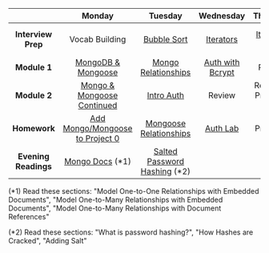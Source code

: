 |  | Monday | Tuesday | Wednesday | Thursday | Friday |
| :----------: | :----------: | :----------: | :----------: | :----------: | :----------: |
| **Interview Prep** | Vocab Building | <a href="https://github.com/sf-wdi-19-20/modules/tree/master/w4_d2_0_bubble_sort" target="_blank">Bubble Sort</a> | <a href="https://github.com/sf-wdi-19-20/modules/tree/master/w4_d3_0_iterators" target="_blank">Iterators</a> | <a href="https://github.com/sf-wdi-19-20/modules/tree/master/w4_d4_0_iterators2" target="_blank">Iterators II</a> | 1:1 Project Meetings |
| **Module 1** | <a href="https://github.com/sf-wdi-19-20/modules/tree/master/w4_d1_1_intro_to_mongo" target="_blank">MongoDB & Mongoose</a> | <a href="https://github.com/sf-wdi-19-20/modules/tree/master/w4_d2_1_mongo_relationships" target="_blank">Mongo Relationships</a> | <a href="https://github.com/sf-wdi-19-20/modules/tree/master/w4_d3_1_auth_bcrypt" target="_blank">Auth with Bcrypt</a> | Review | Review |
| **Module 2** | <a href="https://github.com/sf-wdi-19-20/modules/tree/master/w4_d1_2_mongo_mongoose_continued" target="_blank">Mongo & Mongoose Continued</a> | <a href="https://github.com/sf-wdi-19-20/modules/tree/master/w4_d2_2_auth" target="_blank">Intro Auth</a> | Review | Review // Project 1 Intro | Project 1 |
| **Homework** | <a href="https://github.com/sf-wdi-19-20/modules/tree/master/w4_d1_2_mongo_mongoose_continued#challenges--tonights-homework" target="_blank">Add Mongo/Mongoose to Project 0</a> | <a href="https://github.com/sf-wdi-19-20/modules/tree/master/w4_d2_3_relationship_lab" target="_blank">Mongoose Relationships</a> | <a href="https://github.com/sf-wdi-19-20/modules/tree/master/w4_d3_3_auth_lab" target="_blank">Auth Lab</a> | Make Project 1 Plan | Project 1 |
| **Evening Readings** | <a href="http://docs.mongodb.org/manual/applications/data-models-relationships" target="_blank">Mongo Docs</a> (*1) | <a href="https://crackstation.net/hashing-security.htm" target="_blank">Salted Password Hashing</a> (*2) |  |  |  |

(*1) Read these sections: "Model One-to-One Relationships with Embedded Documents", "Model One-to-Many Relationships with Embedded Documents", "Model One-to-Many Relationships with Document References"

(*2) Read these sections: "What is password hashing?", "How Hashes are Cracked", "Adding Salt"
